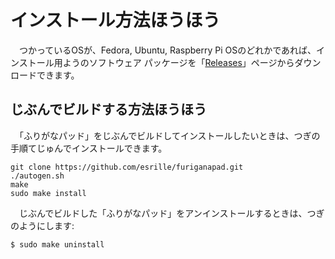 # インストール￹方法￺ほうほう￻

　つかっているOSが、Fedora, Ubuntu, Raspberry Pi OSのどれかであれば、インストール￹用￺よう￻のソフトウェア パッケージを「[Releases](https://github.com/esrille/furiganapad/releases)」ページからダウンロードできます。

## じぶんでビルドする￹方法￺ほうほう￻

　「ふりがなパッド」をじぶんでビルドしてインストールしたいときは、つぎの￹手順￺てじゅん￻でインストールできます。

```
git clone https://github.com/esrille/furiganapad.git
./autogen.sh
make
sudo make install
```

　じぶんでビルドした「ふりがなパッド」をアンインストールするときは、つぎのようにします:
```
$ sudo make uninstall
```
